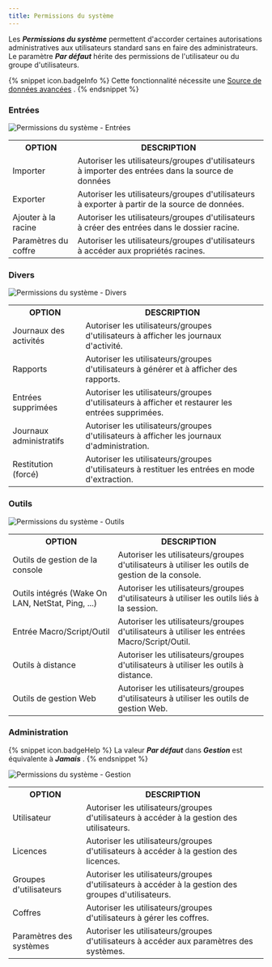 ```yaml
---
title: Permissions du système
---
```

Les ***Permissions du système*** permettent d&apos;accorder certaines autorisations administratives aux utilisateurs standard sans en faire des administrateurs. Le paramètre ***Par défaut*** hérite des permissions de l&apos;utilisateur ou du groupe d&apos;utilisateurs. 

{% snippet icon.badgeInfo %} 
Cette fonctionnalité nécessite une [Source de données avancées](/rdm/windows/data-sources/data-sources-types/advanced-data-sources/) . 
{% endsnippet %}
 
### Entrées 

![Permissions du système - Entrées](/img/fr/rdm/windows/clip3432.png) 

<table>
	<tr>
		<th>
OPTION 
		</th>
		<th>
DESCRIPTION 
		</th>
	</tr>
	<tr>
		<td>
Importer 
		</td>
		<td>
Autoriser les utilisateurs/groupes d&apos;utilisateurs à importer des entrées dans la source de données 
		</td>
	</tr>
	<tr>
		<td>
Exporter 
		</td>
		<td>
Autoriser les utilisateurs/groupes d&apos;utilisateurs à exporter à partir de la source de données. 
		</td>
	</tr>
	<tr>
		<td>
Ajouter à la racine 
		</td>
		<td>
Autoriser les utilisateurs/groupes d&apos;utilisateurs à créer des entrées dans le dossier racine. 
		</td>
	</tr>
	<tr>
		<td>
Paramètres du coffre 
		</td>
		<td>
Autoriser les utilisateurs/groupes d&apos;utilisateurs à accéder aux propriétés racines. 
		</td>
	</tr>
</table>

### Divers 

![Permissions du système - Divers](/img/fr/rdm/windows/clip3434.png) 

<table>
	<tr>
		<th>
OPTION 
		</th>
		<th>
DESCRIPTION 
		</th>
	</tr>
	<tr>
		<td>
Journaux des activités 
		</td>
		<td>
Autoriser les utilisateurs/groupes d&apos;utilisateurs à afficher les journaux d&apos;activité. 
		</td>
	</tr>
	<tr>
		<td>
Rapports 
		</td>
		<td>
Autoriser les utilisateurs/groupes d&apos;utilisateurs à générer et à afficher des rapports. 
		</td>
	</tr>
	<tr>
		<td>
Entrées supprimées 
		</td>
		<td>
Autoriser les utilisateurs/groupes d&apos;utilisateurs à afficher et restaurer les entrées supprimées. 
		</td>
	</tr>
	<tr>
		<td>
Journaux administratifs 
		</td>
		<td>
Autoriser les utilisateurs/groupes d&apos;utilisateurs à afficher les journaux d&apos;administration. 
		</td>
	</tr>
	<tr>
		<td>
Restitution (forcé) 
		</td>
		<td>
Autoriser les utilisateurs/groupes d&apos;utilisateurs à restituer les entrées en mode d&apos;extraction. 
		</td>
	</tr>
</table>

### Outils 

![Permissions du système - Outils](/img/fr/rdm/windows/clip3621.png) 

<table>
	<tr>
		<th>
OPTION 
		</th>
		<th>
DESCRIPTION 
		</th>
	</tr>
	<tr>
		<td>
Outils de gestion de la console 
		</td>
		<td>
Autoriser les utilisateurs/groupes d&apos;utilisateurs à utiliser les outils de gestion de la console. 
		</td>
	</tr>
	<tr>
		<td>
Outils intégrés (Wake On LAN, NetStat, Ping, ...) 
		</td>
		<td>
Autoriser les utilisateurs/groupes d&apos;utilisateurs à utiliser les outils liés à la session. 
		</td>
	</tr>
	<tr>
		<td>
Entrée Macro/Script/Outil 
		</td>
		<td>
Autoriser les utilisateurs/groupes d&apos;utilisateurs à utiliser les entrées Macro/Script/Outil. 
		</td>
	</tr>
	<tr>
		<td>
Outils à distance 
		</td>
		<td>
Autoriser les utilisateurs/groupes d&apos;utilisateurs à utiliser les outils à distance. 
		</td>
	</tr>
	<tr>
		<td>
Outils de gestion Web 
		</td>
		<td>
Autoriser les utilisateurs/groupes d&apos;utilisateurs à utiliser les outils de gestion Web. 
		</td>
	</tr>
</table>

### Administration 

{% snippet icon.badgeHelp %} 
La valeur ***Par défaut*** dans ***Gestion*** est équivalente à ***Jamais*** . 
{% endsnippet %}
 
![Permissions du système - Gestion](/img/fr/rdm/windows/clip3433.png) 

<table>
	<tr>
		<th>
OPTION 
		</th>
		<th>
DESCRIPTION 
		</th>
	</tr>
	<tr>
		<td>
Utilisateur 
		</td>
		<td>
Autoriser les utilisateurs/groupes d&apos;utilisateurs à accéder à la gestion des utilisateurs. 
		</td>
	</tr>
	<tr>
		<td>
Licences 
		</td>
		<td>
Autoriser les utilisateurs/groupes d&apos;utilisateurs à accéder à la gestion des licences. 
		</td>
	</tr>
	<tr>
		<td>
Groupes d&apos;utilisateurs 
		</td>
		<td>
Autoriser les utilisateurs/groupes d&apos;utilisateurs à accéder à la gestion des groupes d&apos;utilisateurs. 
		</td>
	</tr>
	<tr>
		<td>
Coffres 
		</td>
		<td>
Autoriser les utilisateurs/groupes d&apos;utilisateurs à gérer les coffres. 
		</td>
	</tr>
	<tr>
		<td>
Paramètres des systèmes 
		</td>
		<td>
Autoriser les utilisateurs/groupes d&apos;utilisateurs à accéder aux paramètres des systèmes. 
		</td>
	</tr>
</table>


